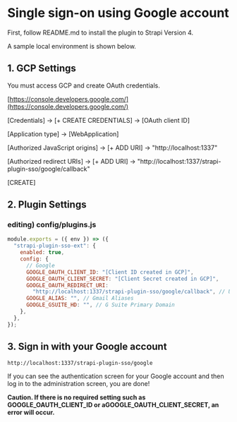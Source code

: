 # Single sign-on using Google account

First, follow README.md to install the plugin to Strapi Version 4.

A sample local environment is shown below.

## 1. GCP Settings

You must access GCP and create OAuth credentials.

[https://console.developers.google.com/](https://console.developers.google.com/)

[Credentials] -> [+ CREATE CREDENTIALS] -> [OAuth client ID]

[Application type] -> [WebApplication]

[Authorized JavaScript origins] -> [+ ADD URI] -> "http://localhost:1337"

[Authorized redirect URIs] -> [+ ADD URI] -> "http://localhost:1337/strapi-plugin-sso/google/callback"

[CREATE]

## 2. Plugin Settings

### editing) config/plugins.js

```javascript
module.exports = ({ env }) => ({
  "strapi-plugin-sso-ext": {
    enabled: true,
    config: {
      // Google
      GOOGLE_OAUTH_CLIENT_ID: "[Client ID created in GCP]",
      GOOGLE_OAUTH_CLIENT_SECRET: "[Client Secret created in GCP]",
      GOOGLE_OAUTH_REDIRECT_URI:
        "http://localhost:1337/strapi-plugin-sso/google/callback", // URI after successful login
      GOOGLE_ALIAS: "", // Gmail Aliases
      GOOGLE_GSUITE_HD: "", // G Suite Primary Domain
    },
  },
});
```

## 3. Sign in with your Google account

```
http://localhost:1337/strapi-plugin-sso/google
```

If you can see the authentication screen for your Google account and then log in to the administration screen, you are done!

**Caution. If there is no required setting such as GOOGLE_OAUTH_CLIENT_ID or aGOOGLE_OAUTH_CLIENT_SECRET, an error will occur.**
